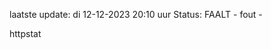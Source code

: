laatste update: 
di 12-12-2023 20:10   uur 
Status: FAALT - fout - 
<div class="service Y">httpstat</div>
